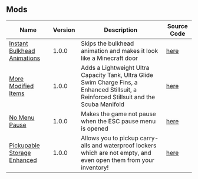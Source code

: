 ## Mods

| Name | Version | Description | Source Code |
|-|-|-|-|
| [Instant Bulkhead Animations](https://nexusmods.com/subnautica/mods/221) | 1.0.0 | Skips the bulkhead animation and makes it look like a Minecraft door | [here](InstantBulkheadAnimations/Mod.cs) |
| [More Modified Items](https://www.nexusmods.com/subnautica/mods/398) | 1.0.0 | Adds a Lightweight Ultra Capacity Tank, Ultra Glide Swim Charge Fins, a Enhanced Stillsuit, a Reinforced Stillsuit and the Scuba Manifold  | [here](MoreModifiedItems/Mod.cs) |
| [No Menu Pause](https://www.nexusmods.com/subnautica/mods/360) | 1.0.0 | Makes the game not pause when the ESC pause menu is opened | [here](NoMenuPause/Mod.cs)
| [Pickupable Storage Enhanced](https://www.nexusmods.com/subnautica/mods/220) | 1.0.0 | Allows you to pickup carry-alls and waterproof lockers which are not empty, and even open them from your inventory! | [here](PickupFullCarryalls/Mod.cs) |
